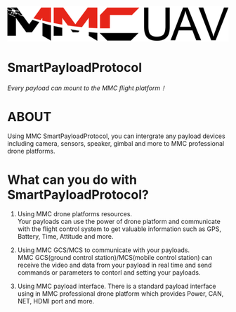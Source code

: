 ![logo](./resources/logo.png)
# SmartPayloadProtocol
*Every payload can mount to the MMC flight platform！*  

# ABOUT
Using MMC SmartPayloadProtocol, you can intergrate any payload devices 
including camera, sensors, speaker, gimbal and more to MMC professional 
drone platforms. 
 
# What can you do with SmartPayloadProtocol?
1. Using MMC drone platforms resources.  
Your payloads can use the power of drone platform and communicate with 
the flight control system to get valuable information such as GPS, Battery, Time, 
Attitude and more.

2. Using MMC GCS/MCS to communicate with your payloads.  
MMC GCS(ground control station)/MCS(mobile control station) can receive the 
video and data from your payload in real time and send commands or parameters 
to contorl and setting your payloads.  

3. Using MMC payload interface.
There is a standard payload interface using in MMC professional drone platform 
which provides Power, CAN, NET, HDMI port and more.

